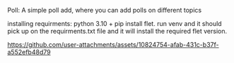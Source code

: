 Poll: A simple poll add, where you can add polls on different topics 

installing requirments: 
python 3.10 + 
pip install flet. 
run venv and it should pick up on the requirments.txt file and it will install the required flet version. 


https://github.com/user-attachments/assets/10824754-afab-431c-b37f-a552efb48d79

